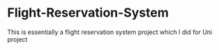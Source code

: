 # Flight-Reservation-System
This is essentially a flight reservation system project which I did for Uni project
